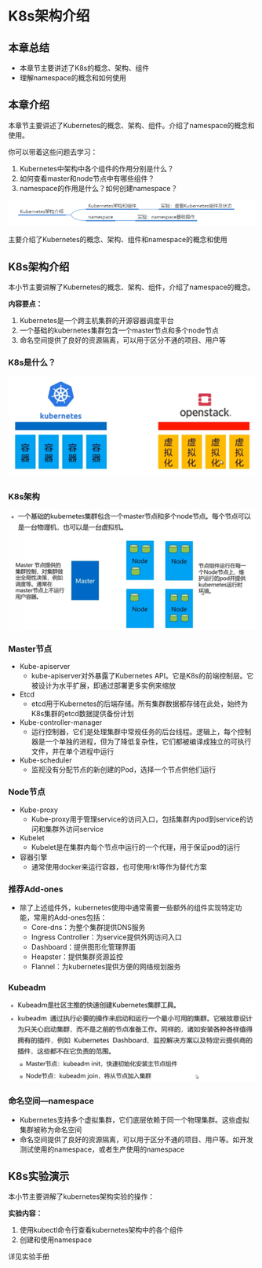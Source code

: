 # K8s架构介绍

## 本章总结

- 本章节主要讲述了K8s的概念、架构、组件
- 理解namespace的概念和如何使用

## 本章介绍

本章节主要讲述了Kubernetes的概念、架构、组件。介绍了namespace的概念和使用。

你可以带着这些问题去学习：

1. Kubernetes中架构中各个组件的作用分别是什么？
2. 如何查看master和node节点中有哪些组件？
3. namespace的作用是什么？如何创建namespace？

![image-20200928153101355](./K8s架构介绍.assets/image-20200928153101355.png)

主要介绍了Kubernetes的概念、架构、组件和namespace的概念和使用

## K8s架构介绍

本小节主要讲解了Kubernetes的概念、架构、组件，介绍了namespace的概念。

**内容要点：**

1. Kubernetes是一个跨主机集群的开源容器调度平台
2. 一个基础的kubernetes集群包含一个master节点和多个node节点
3. 命名空间提供了良好的资源隔离，可以用于区分不通的项目、用户等

### K8s是什么？

![image-20200928154649601](./K8s架构介绍.assets/image-20200928154649601.png)

### K8s架构

![image-20200928154715207](./K8s架构介绍.assets/image-20200928154715207.png)

### Master节点

- Kube-apiserver
  - kube-apiserver对外暴露了Kubernetes API。它是K8s的前端控制层。它被设计为水平扩展，即通过部署更多实例来缩放
- Etcd
  - etcd用于Kubernetes的后端存储。所有集群数据都存储在此处，始终为K8s集群的etcd数据提供备份计划
- Kube-controller-manager
  - 运行控制器，它们是处理集群中常规任务的后台线程。逻辑上，每个控制器是一个单独的进程，但为了降低复杂性，它们都被编译成独立的可执行文件，并在单个进程中运行
- Kube-scheduler
  - 监视没有分配节点的新创建的Pod，选择一个节点供他们运行

### Node节点

- Kube-proxy
  - Kube-proxy用于管理service的访问入口，包括集群内pod到service的访问和集群外访问service
- Kubelet
  - Kubelet是在集群内每个节点中运行的一个代理，用于保证pod的运行
- 容器引擎
  - 通常使用docker来运行容器，也可使用rkt等作为替代方案

### 推荐Add-ones

- 除了上述组件外，kubernetes使用中通常需要一些额外的组件实现特定功能，常用的Add-ones包括：
  - Core-dns：为整个集群提供DNS服务
  - Ingress Controller：为service提供外网访问入口
  - Dashboard：提供图形化管理界面
  - Heapster：提供集群资源监控
  - Flannel：为kubernetes提供方便的网络规划服务

### Kubeadm

![image-20200928164643324](./K8s架构介绍.assets/image-20200928164643324.png)

### 命名空间—namespace

- Kubernetes支持多个虚拟集群，它们底层依赖于同一个物理集群。这些虚拟集群被称为命名空间
- 命名空间提供了良好的资源隔离，可以用于区分不通的项目、用户等。如开发测试使用的namespace，或者生产使用的namespace

## K8s实验演示

本小节主要讲解了kubernetes架构实验的操作：

**实验内容：**

1. 使用kubectl命令行查看kubernetes架构中的各个组件
2. 创建和使用namespace

详见实验手册
